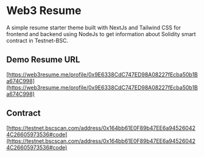 # Web3 Resume

A simple resume starter theme built with NextJs and Tailwind CSS for frontend and backend using NodeJs to get information about Solidity smart contract in Testnet-BSC.

## Demo Resume URL
[https://web3resume.me/profile/0x9E6338CdC747ED98A08227fEcba50b1Ba674C998](https://web3resume.me/profile/0x9E6338CdC747ED98A08227fEcba50b1Ba674C998)


## Contract
[https://testnet.bscscan.com/address/0x164bb61E0F89b47EE6a945260424C26605973536#code](https://testnet.bscscan.com/address/0x164bb61E0F89b47EE6a945260424C26605973536#code)